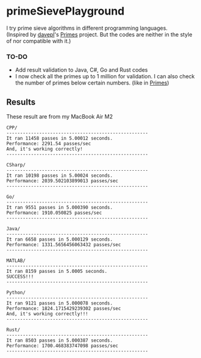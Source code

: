 # primeSievePlayground
I try prime sieve algorithms in different programming languages.  
(Inspired by [davepl](https://github.com/davepl)'s [Primes](https://github.com/PlummersSoftwareLLC/Primes) project. But the codes are neither in the style of nor compatible with it.)

### TO-DO
- Add result validation to Java, C#, Go and Rust codes
- I now check all the primes up to 1 million for validation. I can also check the number of primes below certain numbers. (like in [Primes](https://github.com/PlummersSoftwareLLC/Primes))

## Results
These result are from my MacBook Air M2

    CPP/
    ----------------------------------------------------
    It ran 11458 passes in 5.00012 seconds.
    Performance: 2291.54 passes/sec
    And, it's working correctly!
    ----------------------------------------------------

    CSharp/
    ----------------------------------------------------
    It ran 10198 passes in 5.00024 seconds.
    Performance: 2039.502103899013 passes/sec
    ----------------------------------------------------

    Go/
    ----------------------------------------------------
    It ran 9551 passes in 5.000390 seconds.
    Performance: 1910.050825 passes/sec
    ----------------------------------------------------

    Java/
    ----------------------------------------------------
    It ran 6658 passes in 5.000129 seconds.
    Performance: 1331.5656456063432 passes/sec
    ----------------------------------------------------

    MATLAB/
    ----------------------------------------------------
    It ran 8159 passes in 5.0005 seconds.
    SUCCESS!!!
    ----------------------------------------------------

    Python/
    ----------------------------------------------------
    It ran 9121 passes in 5.000078 seconds.
    Performance: 1824.1715429239302 passes/sec
    And, it's working correctly!!!
    ----------------------------------------------------

    Rust/
    ----------------------------------------------------
    It ran 8503 passes in 5.000387 seconds.
    Performance: 1700.468383747098 passes/sec
    ----------------------------------------------------
